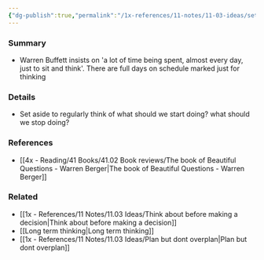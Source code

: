 ```yaml
---
{"dg-publish":true,"permalink":"/1x-references/11-notes/11-03-ideas/set-aside-time-to-think-regularly/","title":"Set aside time to think regularly","created":"2024-02-14T20:18:24.317+03:00","updated":"2024-02-14T20:18:24.317+03:00"}
---
```



### Summary
- Warren Buffett insists on 'a lot of time being spent, almost every day, just to sit and think'. There are full days on schedule marked just for thinking

### Details
- Set aside to regularly think of what should we start doing? what should we stop doing?

### References
- [[4x - Reading/41 Books/41.02 Book reviews/The book of Beautiful Questions - Warren Berger\|The book of Beautiful Questions - Warren Berger]]

### Related
- [[1x - References/11 Notes/11.03 Ideas/Think about before making a decision\|Think about before making a decision]]
- [[Long term thinking\|Long term thinking]]
- [[1x - References/11 Notes/11.03 Ideas/Plan but dont overplan\|Plan but dont overplan]]
